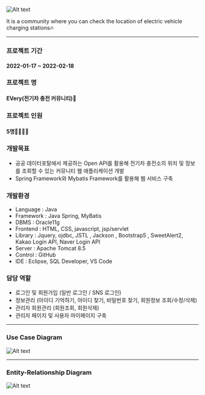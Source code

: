![Alt text](/src/main/webapp/resources/images/logo.png)


It is a community where you can check the location of electric vehicle charging stations🔥

- - -

### 프로젝트 기간
#### 2022-01-17 ~ 2022-02-18


### 프로젝트 명
#### EVery(전기차 충전 커뮤니티)🚓


### 프로젝트 인원
#### 5명👨‍👨‍👧‍👧


### 개발목표
+ 공공 데이터포탈에서 제공하는 Open API를 활용해 전기차 충전소의 위치 및 정보를 조회할 수 있는 커뮤니티 웹 애플리케이션 개발
+ Spring Framework와 Mybatis Framework를 활용해 웹 서비스 구축


### 개발환경
+ Language : Java
+ Framework : Java Spring, MyBatis
+ DBMS : Oracle11g
+ Frontend : HTML, CSS, javascript, jsp/servlet
+ Library : Jquery, ojdbc, JSTL , Jackson , Bootstrap5 , SweetAlert2, Kakao Login API, Naver Login API
+ Server : Apache Tomcat 8.5
+ Control : GitHub
+ IDE : Eclipse, SQL Developer, VS Code


### 담당 역할
+ 로그인 및 회원가입 (일반 로그인 / SNS 로그인)
+ 정보관리 (아이디 기억하기, 아이디 찾기, 비밀번호 찾기, 회원정보 조회/수정/삭제) 
+ 관리자 회원관리 (회원조회, 회원삭제)
+ 관리자 페이지 및 사용자 마이페이지 구축

- - -
### Use Case Diagram
![Alt text](/USECASE.jpg)
- - -
### Entity-Relationship Diagram
![Alt text](ERD.png)
